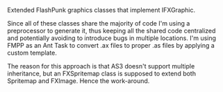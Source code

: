 Extended FlashPunk graphics classes that implement IFXGraphic.

Since all of these classes share the majority of code I'm using a preprocessor to generate it,
thus keeping all the shared code centralized and potentially avoiding to introduce bugs in multiple locations.
I'm using FMPP as an Ant Task to convert .ax files to proper .as files by applying a custom template.

The reason for this approach is that AS3 doesn't support multiple inheritance, but an FXSpritemap class
is supposed to extend both Spritemap and FXImage. Hence the work-around.